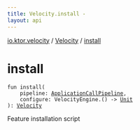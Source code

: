 ```yaml
---
title: Velocity.install - 
layout: api
---
```


<div class='api-docs-breadcrumbs'><a href="../index.html">io.ktor.velocity</a> / <a href="index.html">Velocity</a> / <a href="./install.html">install</a></div>

# install

<div class="signature"><code><span class="keyword">fun </span><span class="identifier">install</span><span class="symbol">(</span><br/>&nbsp;&nbsp;&nbsp;&nbsp;<span class="parameterName" id="io.ktor.velocity.Velocity.Feature$install(io.ktor.application.ApplicationCallPipeline, kotlin.Function1((org.apache.velocity.app.VelocityEngine, kotlin.Unit)))/pipeline">pipeline</span><span class="symbol">:</span>&nbsp;<a href="../../io.ktor.application/-application-call-pipeline/index.html"><span class="identifier">ApplicationCallPipeline</span></a><span class="symbol">, </span><br/>&nbsp;&nbsp;&nbsp;&nbsp;<span class="parameterName" id="io.ktor.velocity.Velocity.Feature$install(io.ktor.application.ApplicationCallPipeline, kotlin.Function1((org.apache.velocity.app.VelocityEngine, kotlin.Unit)))/configure">configure</span><span class="symbol">:</span>&nbsp;<span class="identifier">VelocityEngine</span><span class="symbol">.</span><span class="symbol">(</span><span class="symbol">)</span>&nbsp;<span class="symbol">-&gt;</span>&nbsp;<a href="https://kotlinlang.org/api/latest/jvm/stdlib/kotlin/-unit/index.html"><span class="identifier">Unit</span></a><br/><span class="symbol">)</span><span class="symbol">: </span><a href="index.html"><span class="identifier">Velocity</span></a></code></div>

Feature installation script

